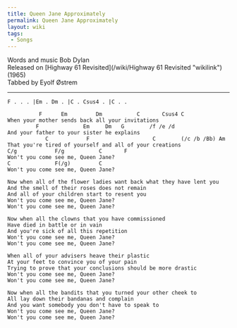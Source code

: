 ```yaml
---
title: Queen Jane Approximately
permalink: Queen Jane Approximately
layout: wiki
tags:
 - Songs
---
```


Words and music Bob Dylan  
Released on [Highway 61 Revisited](/wiki/Highway 61 Revisited "wikilink")
(1965)  
Tabbed by Eyolf Østrem

* * * * *

    F . . . |Em . Dm . |C . Csus4 . |C . .

              F      Em         Dm           C       Csus4 C
    When your mother sends back all your invitations
             F              Em     Dm   G        /f /e /d
    And your father to your sister he explains
                C            F                    C        (/c /b /Bb) Am
    That you're tired of yourself and all of your creations
    C/g            F/g           C       F
    Won't you come see me, Queen Jane?
    C              F(/g)         C
    Won't you come see me, Queen Jane?

    Now when all of the flower ladies want back what they have lent you
    And the smell of their roses does not remain
    And all of your children start to resent you
    Won't you come see me, Queen Jane?
    Won't you come see me, Queen Jane?

    Now when all the clowns that you have commissioned
    Have died in battle or in vain
    And you're sick of all this repetition
    Won't you come see me, Queen Jane?
    Won't you come see me, Queen Jane?

    When all of your advisers heave their plastic
    At your feet to convince you of your pain
    Trying to prove that your conclusions should be more drastic
    Won't you come see me, Queen Jane?
    Won't you come see me, Queen Jane?

    Now when all the bandits that you turned your other cheek to
    All lay down their bandanas and complain
    And you want somebody you don't have to speak to
    Won't you come see me, Queen Jane?
    Won't you come see me, Queen Jane?

